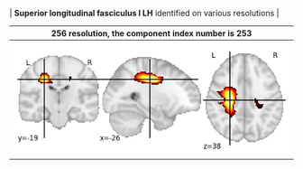 


| **Superior longitudinal fasciculus I LH** identified on various resolutions |

| 256 resolution, the component index number is 253|  
|:---:|  
| ![Component 256](../256/final/253.jpg "From component 256: Superior longitudinal fasciculus I LH") |